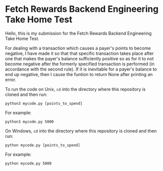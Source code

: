 # Fetch Rewards Backend Engineering Take Home Test

Hello, this is my submission for the Fetch Rewards Backend Engineering Take Home Test.

For dealing with a transaction which causes a payer's points to become negative, I have made it
so that that specific transaction takes place after one that makes the payer's 
balance sufficiently positive so as for it to not become negative after the formerly specified 
transaction is performed (in accordance with the second rule). If it is inevitable for a payer's
balance to end up negative, then I cause the funtion to return None after printing an error.

To run the code on Unix, `cd` into the directory where this repository is cloned and then run:
```
python3 mycode.py [points_to_spend]
```
For example:
```
python3 mycode.py 5000
```
On Windows, `cd` into the directory where this repository is cloned and then run:
```
python mycode.py [points_to_spend]
```
For example:
```
python mycode.py 5000
```
